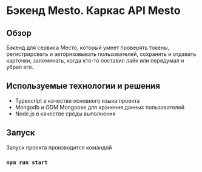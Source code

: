 # Бэкенд Mesto. Каркас API Mesto

## Обзор
Бэкенд для сервиса Место, который умеет проверять токены, регистрировать и авторизовывать пользователей, сохранять и отдавать карточки, запоминать, когда кто-то поставил лайк или передумал и убрал его.

## Используемые технологии и решения
- Typescript в качестве основного языка проекта
- Mongodb и ODM Mongoose для хранения данных пользователей
- Node.js в качестве среды выполнения

## Запуск

Запуск проекта производится командой
### `npm run start`
